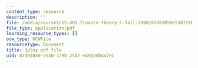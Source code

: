 ```yaml
---
content_type: resource
description: ''
file: /media/courses/15-401-finance-theory-i-fall-2008/87d93050e530729b2547e49ba0b447ec_U03Md5enU-0.pdf
file_type: application/pdf
learning_resource_types: []
ocw_type: OCWFile
resourcetype: Document
title: 3play pdf file
uid: 87d93050-e530-729b-2547-e49ba0b447ec
---
```

